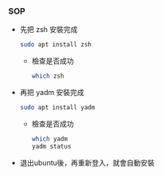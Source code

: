 ### SOP
- 先把 zsh 安裝完成
  ```bash
  sudo apt install zsh
  ```
  - 檢查是否成功
    ```bash
    which zsh
    ```
  
- 再把 yadm 安裝完成
  ```bash
  sudo apt install yadm
  ```
  - 檢查是否成功
    ```bash
    which yadm
    yadm status
    ```

- 退出ubuntu後，再重新登入，就會自動安裝
